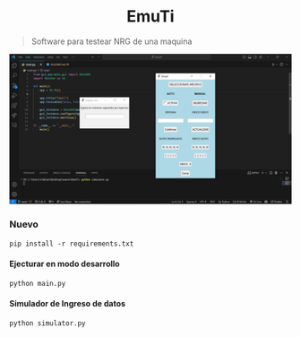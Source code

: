 <div align="center">

# EmuTi

</div>

> Software para testear NRG de una maquina


![Alt text](assets/image.png)

### Nuevo

```
pip install -r requirements.txt
```

#### Ejecturar en modo desarrollo

```
python main.py
```

#### Simulador de Ingreso de datos

```
python simulator.py
```

